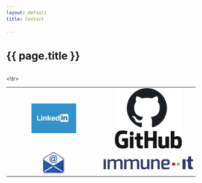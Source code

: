 ```yaml
---
layout: default
title: Contact

---
```


# {{ page.title }}
<br>
<table border="0" cellspacing="0" cellpadding="0">
  <tr>
     <td align="center">
    <a href="https://www.linkedin.com/in/michaelhallik/" title="My Linkedin profile" target="_blank"><img width="50%" src="/assets/images/linkedin.jpg"></a>
     </td>
     <td align="center">
    <a href="https://github.com/MichaelHallik" title="My (rather modest) Github repositories" target="_blank"><img width="75%" src="/assets/images/github.png"></a>
     </td>
  </tr>
  <tr><\tr>
  <tr>
     <td align="center">
    <a href="mailto:mhallik@immune.it" title="Contact me through e-mail" target="_blank"><img width="25%" src="/assets/images/email.jpg"></a>
     </td>
     <td align="center">
    <a href="https://www.immune.it" title="My current home" target="_blank"><img width="100%" src="/assets/images/immune.svg"></a>
     </td>
  </tr>
</table>
